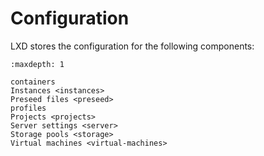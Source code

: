 # Configuration
LXD stores the configuration for the following components:

```{toctree}
:maxdepth: 1

containers
Instances <instances>
Preseed files <preseed>
profiles
Projects <projects>
Server settings <server>
Storage pools <storage>
Virtual machines <virtual-machines>
```
